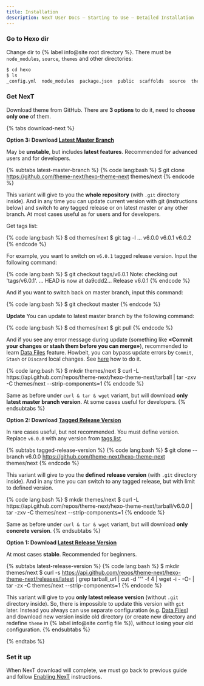 ```yaml
---
title: Installation
description: NexT User Docs – Starting to Use – Detailed Installation
---
```

### Go to Hexo dir

Change dir to {% label info@site root directory %}. There must be `node_modules`, `source`, `themes` and other directories:

```bash
$ cd hexo
$ ls
_config.yml  node_modules  package.json  public  scaffolds  source  themes
```

### Get NexT

Download theme from GitHub. There are **3 options** to do it, need to **choose only one** of them.

{% tabs download-next %} <!-- tab {% label success@Latest Master Branch %} -->

**Option 3: Download [Latest Master Branch](https://github.com/theme-next/hexo-theme-next/archive/master.zip)**

May be **unstable**, but includes **latest features**. Recommended for advanced users and for developers.

{% subtabs latest-master-branch %} <!-- tab {% label success@Git %} --> {% code lang:bash %} $ git clone https://github.com/theme-next/hexo-theme-next themes/next {% endcode %}

This variant will give to you the **whole repository** (with `.git` directory inside). And in any time you can update current version with git (instructions below) and switch to any tagged release or on latest master or any other branch. At most cases useful as for users and for developers.

Get tags list:

{% code lang:bash %} $ cd themes/next $ git tag -l … v6.0.0 v6.0.1 v6.0.2 {% endcode %}

For example, you want to switch on `v6.0.1` tagged release version. Input the following command:

{% code lang:bash %} $ git checkout tags/v6.0.1 Note: checking out 'tags/v6.0.1'. … HEAD is now at da9cdd2... Release v6.0.1 {% endcode %}

And if you want to switch back on master branch, input this command:

{% code lang:bash %} $ git checkout master {% endcode %}

**Update** You can update to latest master branch by the following command:

{% code lang:bash %} $ cd themes/next $ git pull {% endcode %}

And if you see any error message during update (something like **«Commit your changes or stash them before you can merge»**), recommended to learn [Data Files](/docs/getting-started/data-files/) feature. Howbeit, you can bypass update errors by `Commit`, `Stash` or `Discard` local changes. See [here](https://stackoverflow.com/a/15745424/5861495) how to do it. <!-- endtab -->

<!-- tab Curl & Tar --> {% code lang:bash %} $ mkdir themes/next $ curl -L https://api.github.com/repos/theme-next/hexo-theme-next/tarball | tar -zxv -C themes/next --strip-components=1 {% endcode %}

Same as before under `curl & tar & wget` variant, but will download **only latest master branch version**. At some cases useful for developers. <!-- endtab --> {% endsubtabs %}

<!-- endtab -->

<!-- tab Tagged Release Version -->

**Option 2: Download [Tagged Release Version](https://github.com/theme-next/hexo-theme-next/releases)**

In rare cases useful, but not recommended. You must define version. Replace `v6.0.0` with any version from [tags list](https://github.com/theme-next/hexo-theme-next/tags).

{% subtabs tagged-release-version %} <!-- tab Git --> {% code lang:bash %} $ git clone --branch v6.0.0 https://github.com/theme-next/hexo-theme-next themes/next {% endcode %}

This variant will give to you the **defined release version** (with `.git` directory inside). And in any time you can switch to any tagged release, but with limit to defined version. <!-- endtab -->

<!-- tab cURL & tar --> {% code lang:bash %} $ mkdir themes/next $ curl -L https://api.github.com/repos/theme-next/hexo-theme-next/tarball/v6.0.0 | tar -zxv -C themes/next --strip-components=1 {% endcode %}

Same as before under `curl & tar & wget` variant, but will download **only concrete version**. <!-- endtab --> {% endsubtabs %}

<!-- endtab -->

<!-- tab Latest Release Version -->

**Option 1: Download [Latest Release Version](https://github.com/theme-next/hexo-theme-next/releases/latest)**

At most cases **stable**. Recommended for beginners.

{% subtabs latest-release-version %} <!-- tab cURL & tar & Wget --> {% code lang:bash %} $ mkdir themes/next $ curl -s https://api.github.com/repos/theme-next/hexo-theme-next/releases/latest | grep tarball_url | cut -d '"' -f 4 | wget -i - -O- | tar -zx -C themes/next --strip-components=1 {% endcode %}

This variant will give to you **only latest release version** (without `.git` directory inside). So, there is impossible to update this version with `git` later. Instead you always can use separate configuration (e.g. [Data Files](/docs/getting-started/data-files/)) and download new version inside old directory (or create new directory and redefine `theme` in {% label info@site config file %}), without losing your old configuration. <!-- endtab --> {% endsubtabs %}

<!-- endtab --> {% endtabs %}

### Set it up

When NexT download will complete, we must go back to previous guide and follow [Enabling NexT](/docs/getting-started/#Enabling-NexT) instructions.